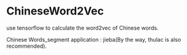 # ChineseWord2Vec
use tensorflow to calculate the word2vec of Chinese words.

Chinese Words_segment application : jieba(By the way, thulac is also recommended).
